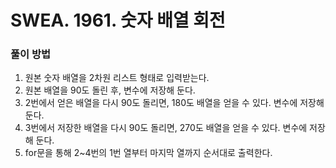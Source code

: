 # SWEA. 1961. 숫자 배열 회전

### 풀이 방법 <br>

1. 원본 숫자 배열을 2차원 리스트 형태로 입력받는다.
2. 원본 배열을 90도 돌린 후, 변수에 저장해 둔다.
3. 2번에서 얻은 배열을 다시 90도 돌리면, 180도 배열을 얻을 수 있다. 변수에 저장해 둔다.
4. 3번에서 저장한 배열을 다시 90도 돌리면, 270도 배열을 얻을 수 있다. 변수에 저장해 둔다.
5. for문을 통해 2~4번의 1번 열부터 마지막 열까지 순서대로 출력한다.
